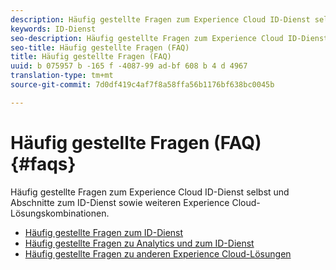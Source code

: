 ```yaml
---
description: Häufig gestellte Fragen zum Experience Cloud ID-Dienst selbst und Abschnitte zum ID-Dienst sowie weiteren Experience Cloud-Lösungskombinationen.
keywords: ID-Dienst
seo-description: Häufig gestellte Fragen zum Experience Cloud ID-Dienst selbst und Abschnitte zum ID-Dienst sowie weiteren Experience Cloud-Lösungskombinationen.
seo-title: Häufig gestellte Fragen (FAQ)
title: Häufig gestellte Fragen (FAQ)
uuid: b 075957 b -165 f -4087-99 ad-bf 608 b 4 d 4967
translation-type: tm+mt
source-git-commit: 7d0df419c4af7f8a58ffa56b1176bf638bc0045b

---
```



# Häufig gestellte Fragen (FAQ){#faqs}

Häufig gestellte Fragen zum Experience Cloud ID-Dienst selbst und Abschnitte zum ID-Dienst sowie weiteren Experience Cloud-Lösungskombinationen.

* [Häufig gestellte Fragen zum ID-Dienst](faq.md)
* [Häufig gestellte Fragen zu Analytics und zum ID-Dienst](analytics-faq.md)
* [Häufig gestellte Fragen zu anderen Experience Cloud-Lösungen](other-faq.md)
